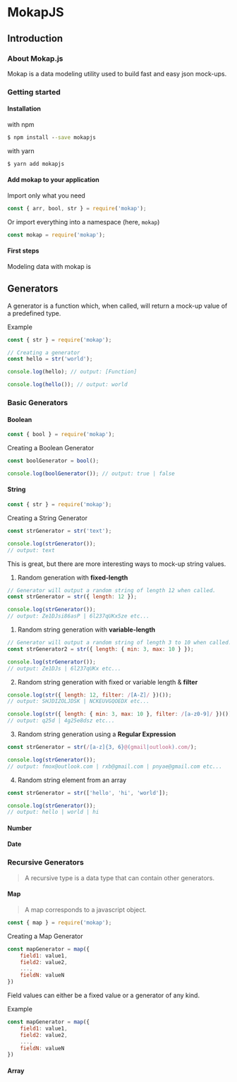 # MokapJS

## Introduction

### About Mokap.js

Mokap is a data modeling utility used to build fast and easy json mock-ups.

### Getting started

#### Installation

with npm

```bat
$ npm install --save mokapjs
```

with yarn

```bat
$ yarn add mokapjs
```

#### Add mokap to your application

Import only what you need

```js
const { arr, bool, str } = require('mokap');
```

Or import everything into a namespace (here, `mokap`)

```js
const mokap = require('mokap');
```

#### First steps

Modeling data with mokap is

## Generators

A generator is a function which, when called, will return a mock-up value of a predefined type.

Example

```js
const { str } = require('mokap');

// Creating a generator
const hello = str('world');

console.log(hello); // output: [Function]

console.log(hello()); // output: world
```

### Basic Generators

#### Boolean

```js
const { bool } = require('mokap');
```

Creating a Boolean Generator

```js
const boolGenerator = bool();

console.log(boolGenerator()); // output: true | false
```

#### String

```js
const { str } = require('mokap');
```

Creating a String Generator

```js
const strGenerator = str('text');

console.log(strGenerator());
// output: text
```

This is great, but there are more interesting ways to mock-up string values.

1. Random generation with **fixed-length**

```js
// Generator will output a random string of length 12 when called.
const strGenerator = str({ length: 12 });

console.log(strGenerator());
// output: Ze1DJsi86asP | 6l237qUKx5ze etc...
```

1. Random string generation with **variable-length**

```js
// Generator will output a random string of length 3 to 10 when called.
const strGenerator2 = str({ length: { min: 3, max: 10 } });

console.log(strGenerator());
// output: Ze1DJs | 6l237qUKx etc...
```

2. Random string generation with fixed or variable length & **filter**

```js
console.log(str({ length: 12, filter: /[A-Z]/ })());
// output: SHJDIZOLJDSK | NCKEUVGQOEDX etc...

console.log(str({ length: { min: 3, max: 10 }, filter: /[a-z0-9]/ })());
// output: q25d | 4g25e8dsz etc...
```

3. Random string generation using a **Regular Expression**

```js
const strGenerator = str(/[a-z]{3, 6}@(gmail|outlook).com/);

console.log(strGenerator());
// output: fmox@outlook.com | rxb@gmail.com | pnyae@gmail.com etc...
```

4. Random string element from an array

```js
const strGenerator = str(['hello', 'hi', 'world']);

console.log(strGenerator());
// output: hello | world | hi
```

#### Number

#### Date

### Recursive Generators

> A recursive type is a data type that can contain other generators.

#### Map

> A map corresponds to a javascript object.

```js
const { map } = require('mokap');
```

Creating a Map Generator

```js
const mapGenerator = map({
    field1: value1,
    field2: value2,
    ...,
    fieldN: valueN
})
```

Field values can either be a fixed value or a generator of any kind.

Example

```js
const mapGenerator = map({
    field1: value1,
    field2: value2,
    ...,
    fieldN: valueN
})
```

#### Array
